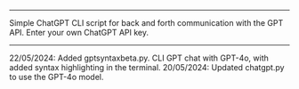 **************************************************************************************************************
Simple ChatGPT CLI script for back and forth communication with the GPT API.
Enter your own ChatGPT API key.
**************************************************************************************************************

22/05/2024: Added gptsyntaxbeta.py. CLI GPT chat with GPT-4o, with added syntax highlighting in the terminal.
20/05/2024: Updated chatgpt.py to use the GPT-4o model.
